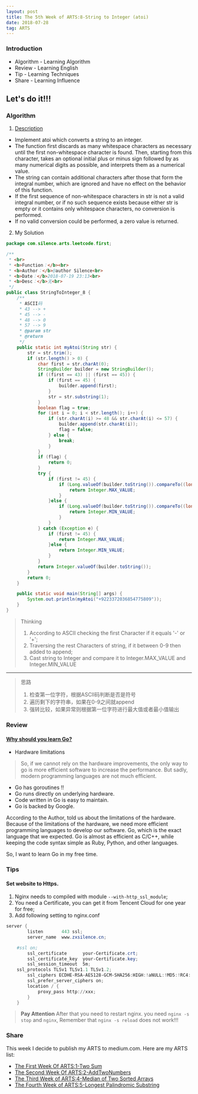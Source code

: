```yaml
---
layout: post
title: The 5th Week of ARTS:8-String to Integer (atoi)
date: 2018-07-28
tag: ARTS
---
```


### Introduction
- Algorithm  - Learning Algorithm
- Review  - Learning English
- Tip - Learning Techniques
- Share - Learning Influence

## Let's do it!!!
### Algorithm
1. [Description](https://leetcode.com/problems/string-to-integer-atoi/description/)
- Implement atoi which converts a string to an integer.
- The function first discards as many whitespace characters as necessary until the first non-whitespace character is found. Then, starting from this character, takes an optional initial plus or minus sign followed by as many numerical digits as possible, and interprets them as a numerical value.
- The string can contain additional characters after those that form the integral number, which are ignored and have no effect on the behavior of this function.
- If the first sequence of non-whitespace characters in str is not a valid integral number, or if no such sequence exists because either str is empty or it contains only whitespace characters, no conversion is performed.
- If no valid conversion could be performed, a zero value is returned.

2. My Solution

```java
package com.silence.arts.leetcode.first;

/**
 * <br>
 * <b>Function：</b><br>
 * <b>Author：</b>@author Silence<br>
 * <b>Date：</b>2018-07-19 23:13<br>
 * <b>Desc：</b>无<br>
 */
public class StringToInteger_8 {
    /**
     * ASCII码
     * 43 --> +
     * 45 --> -
     * 48 --> 0
     * 57 --> 9
     * @param str
     * @return
     */
    public static int myAtoi(String str) {
        str = str.trim();
        if (str.length() > 0) {
            char first = str.charAt(0);
            StringBuilder builder = new StringBuilder();
            if ((first == 43) || (first == 45)) {
                if (first == 45) {
                    builder.append(first);
                }
                str = str.substring(1);
            }
            boolean flag = true;
            for (int i = 0; i < str.length(); i++) {
                if (str.charAt(i) >= 48 && str.charAt(i) <= 57) {
                    builder.append(str.charAt(i));
                    flag = false;
                } else {
                    break;
                }
            }
            if (flag) {
                return 0;
            }
            try {
                if (first != 45) {
                    if (Long.valueOf(builder.toString()).compareTo((long) Integer.MAX_VALUE) > 0) {
                        return Integer.MAX_VALUE;
                    }
                }else {
                    if (Long.valueOf(builder.toString()).compareTo((long) Integer.MIN_VALUE) < 0) {
                        return Integer.MIN_VALUE;
                    }
                }
            } catch (Exception e) {
                if (first != 45) {
                    return Integer.MAX_VALUE;
                }else {
                    return Integer.MIN_VALUE;
                }
            }
            return Integer.valueOf(builder.toString());
        }
        return 0;
    }

    public static void main(String[] args) {
        System.out.println(myAtoi("+9223372036854775809"));
    }
}

```

> Thinking
> 1. According to ASCII checking the first Character if it equals '-' or '+';
> 2. Traversing the rest Characters of string, if it between 0-9 then added to append;
> 3. Cast string to Integer and compare it to Integer.MAX_VALUE and Integer.MIN_VALUE

---
> 思路
> 1. 检查第一位字符，根据ASCII码判断是否是符号
> 2. 遍历剩下的字符串，如果在0-9之间就append
> 3. 强转比较，如果异常则根据第一位字符进行最大值或者最小值输出

### Review
#### [Why should you learn Go?](https://medium.com/exploring-code/why-should-you-learn-go-f607681fad65)
- Hardware limitations
> So, if we cannot rely on the hardware improvements, the only way to go is more efficient software to increase the performance. But sadly, modern programming languages are not much efficient.

- Go has goroutines !!
- Go runs directly on underlying hardware.
- Code written in Go is easy to maintain.
- Go is backed by Google.

According to the Author, told us about the limitations of the hardware. Because of the limitations of the hardware, we need more efficient programming languages to develop our software. Go, which is the exact language that we expected. Go is almost as efficient as C/C++, while keeping the code syntax simple as Ruby, Python, and other languages.

So, I want to learn Go in my free time.

### Tips
#### Set website to Https.
1. Nginx needs to compiled with module `--with-http_ssl_module`;
2. You need a Certificate, you can get it from Tencent Cloud for one year for free;
3. Add following setting to nginx.conf
```powershell
server {
        listen       443 ssl;
        server_name  www.zxsilence.cn;

    #ssl on;
        ssl_certificate      your-Certificate.crt;
        ssl_certificate_key  your-Certificate.key;
        ssl_session_timeout  5m;
    ssl_protocols TLSv1 TLSv1.1 TLSv1.2;
        ssl_ciphers ECDHE-RSA-AES128-GCM-SHA256:HIGH:!aNULL:!MD5:!RC4:!DHE;
        ssl_prefer_server_ciphers on;
        location / {
            proxy_pass http://xxx;
        }
    }
```
> **Pay Attention**
> After that you need to restart nginx. you need `nginx -s stop` and `nginx`,
> Remember that `nginx -s reload` does not work!!!

### Share
This week I decide to publish my ARTS to medium.com. Here are my ARTS list:
- [The First Week Of ARTS:1-Two Sum](https://medium.com/@zhuxiang134/the-first-week-of-arts-1-two-sum-edd5dfb4244e)
- [The Second Week Of ARTS:2-AddTwoNumbers](https://medium.com/@zhuxiang134/the-second-week-of-arts-2-addtwonumbers-f173dcec094b)
- [The Third Week of ARTS:4-Median of Two Sorted Arrays](https://medium.com/@zhuxiang134/the-third-week-of-arts-4-median-of-two-sorted-arrays-2d47cc24c639)
- [The Fourth Week of ARTS:5-Longest Palindromic Substring](https://medium.com/@zhuxiang134/the-fourth-week-of-arts-5-longest-palindromic-substring-2eec41cf8c24)